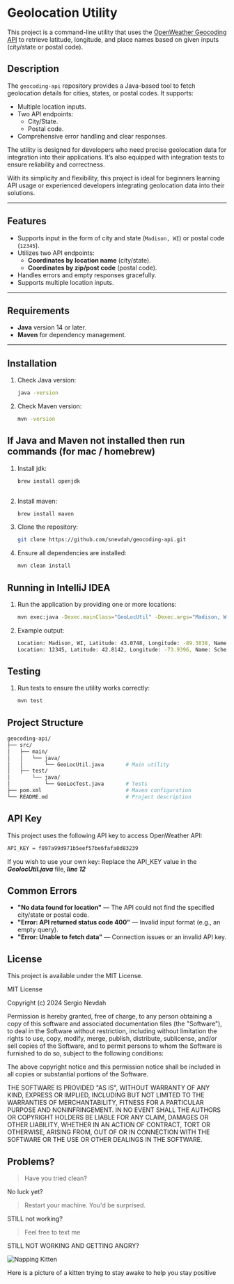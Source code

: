 # Geolocation Utility

This project is a command-line utility that uses the [OpenWeather Geocoding API](https://openweathermap.org/api/geocoding-api) to retrieve latitude, longitude, and place names based on given inputs (city/state or postal code).

## Description

The `geocoding-api` repository provides a Java-based tool to fetch geolocation details for cities, states, or postal codes. It supports:
- Multiple location inputs.
- Two API endpoints:
    - City/State.
    - Postal code.
- Comprehensive error handling and clear responses.

The utility is designed for developers who need precise geolocation data for integration into their applications. It’s also equipped with integration tests to ensure reliability and correctness.

With its simplicity and flexibility, this project is ideal for beginners learning API usage or experienced developers integrating geolocation data into their solutions.

---

## Features

- Supports input in the form of city and state (`Madison, WI`) or postal code (`12345`).
- Utilizes two API endpoints:
    - **Coordinates by location name** (city/state).
    - **Coordinates by zip/post code** (postal code).
- Handles errors and empty responses gracefully.
- Supports multiple location inputs.

---

## Requirements

- **Java** version 14 or later.
- **Maven** for dependency management.

---

## Installation

1. Check Java version:
   ```bash
   java -version

2. Check Maven version:
   ```bash
   mvn -version
   
## If Java and Maven not installed then run commands (for mac / homebrew)

1. Install jdk:
   ```bash
   brew install openjdk
 
2. Install maven:
   ```bash  
   brew install maven

3. Clone the repository:
   ```bash
   git clone https://github.com/snevdah/geocoding-api.git
   
4. Ensure all dependencies are installed:
   ```bash  
   mvn clean install

## Running in IntelliJ IDEA

1. Run the application by providing one or more locations:
   ```bash  
   mvn exec:java -Dexec.mainClass="GeoLocUtil" -Dexec.args="Madison, WI 12345"

2. Example output:
   ```bash  
   Location: Madison, WI, Latitude: 43.0748, Longitude: -89.3838, Name: Madison
   Location: 12345, Latitude: 42.8142, Longitude: -73.9396, Name: Schenectady, Country: US

## Testing
1. Run tests to ensure the utility works correctly:
   ```bash  
   mvn test

## Project Structure

```bash 
geocoding-api/
├── src/
│   ├── main/
│   │   └── java/
│   │       └── GeoLocUtil.java       # Main utility
│   ├── test/
│       └── java/
│           └── GeoLocTest.java       # Tests
├── pom.xml                           # Maven configuration
└── README.md                         # Project description
```

## API Key
This project uses the following API key to access OpenWeather API:
```bash 
API_KEY = f897a99d971b5eef57be6fafa0d83239
```
If you wish to use your own key:
Replace the API_KEY value in the ***GeolocUtil.java*** file, ***line 12***

## Common Errors
- **"No data found for location"** — The API could not find the specified city/state or postal code.
- **"Error: API returned status code 400"** — Invalid input format (e.g., an empty query).
- **"Error: Unable to fetch data"** — Connection issues or an invalid API key.

## License
This project is available under the MIT License. 

MIT License

Copyright (c) 2024 Sergio Nevdah

Permission is hereby granted, free of charge, to any person obtaining a copy
of this software and associated documentation files (the "Software"), to deal
in the Software without restriction, including without limitation the rights
to use, copy, modify, merge, publish, distribute, sublicense, and/or sell
copies of the Software, and to permit persons to whom the Software is
furnished to do so, subject to the following conditions:

The above copyright notice and this permission notice shall be included in all
copies or substantial portions of the Software.

THE SOFTWARE IS PROVIDED "AS IS", WITHOUT WARRANTY OF ANY KIND, EXPRESS OR
IMPLIED, INCLUDING BUT NOT LIMITED TO THE WARRANTIES OF MERCHANTABILITY,
FITNESS FOR A PARTICULAR PURPOSE AND NONINFRINGEMENT. IN NO EVENT SHALL THE
AUTHORS OR COPYRIGHT HOLDERS BE LIABLE FOR ANY CLAIM, DAMAGES OR OTHER
LIABILITY, WHETHER IN AN ACTION OF CONTRACT, TORT OR OTHERWISE, ARISING FROM,
OUT OF OR IN CONNECTION WITH THE SOFTWARE OR THE USE OR OTHER DEALINGS IN THE
SOFTWARE.

## Problems?

> Have you tried clean?

No luck yet?

> Restart your machine. You'd be surprised.

STILL not working?

> Feel free to text me

STILL NOT WORKING AND GETTING ANGRY?

![Napping Kitten](https://i.giphy.com/media/jtd0edYJgAWS3ntcXc/giphy.webp)

Here is a picture of a kitten trying to stay awake to help you stay positive
